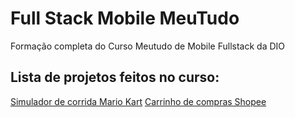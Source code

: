 # Full Stack Mobile MeuTudo
Formação completa do Curso Meutudo de Mobile Fullstack da DIO 

## Lista de projetos feitos no curso:
[Simulador de corrida Mario Kart]('./simulador_mariokart/readme.md')
[Carrinho de compras Shopee]('./carrinho-shopee/readme.md')
